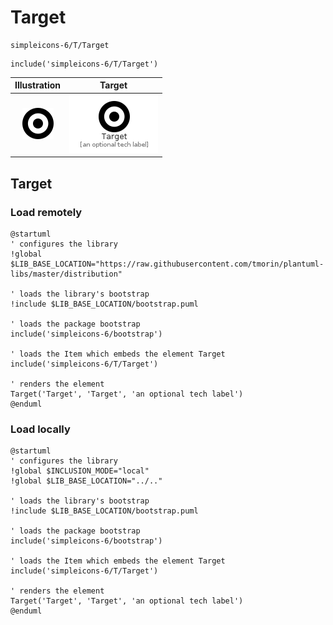 # Target


```text
simpleicons-6/T/Target
```

```text
include('simpleicons-6/T/Target')
```



| Illustration | Target |
| :---: | :---: |
| ![illustration for Illustration](../../simpleicons-6/T/Target.png) | ![illustration for Target](../../simpleicons-6/T/Target.Local.png) |




## Target

### Load remotely
```plantuml
@startuml
' configures the library
!global $LIB_BASE_LOCATION="https://raw.githubusercontent.com/tmorin/plantuml-libs/master/distribution"

' loads the library's bootstrap
!include $LIB_BASE_LOCATION/bootstrap.puml

' loads the package bootstrap
include('simpleicons-6/bootstrap')

' loads the Item which embeds the element Target
include('simpleicons-6/T/Target')

' renders the element
Target('Target', 'Target', 'an optional tech label')
@enduml
```

### Load locally
```plantuml
@startuml
' configures the library
!global $INCLUSION_MODE="local"
!global $LIB_BASE_LOCATION="../.."

' loads the library's bootstrap
!include $LIB_BASE_LOCATION/bootstrap.puml

' loads the package bootstrap
include('simpleicons-6/bootstrap')

' loads the Item which embeds the element Target
include('simpleicons-6/T/Target')

' renders the element
Target('Target', 'Target', 'an optional tech label')
@enduml
```

